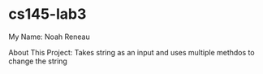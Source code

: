 # cs145-lab3

My Name: Noah Reneau

About This Project: Takes string as an input and uses multiple methdos to change the string